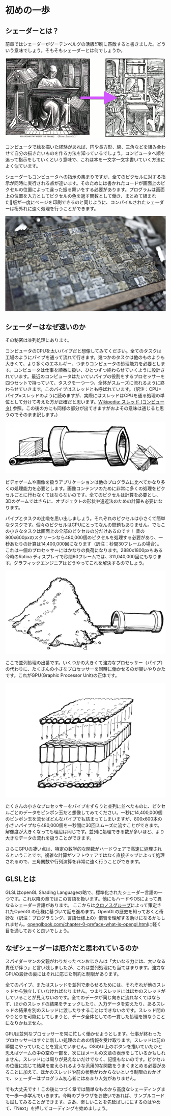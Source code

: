 # 初めの一歩

## シェーダーとは？

前章ではシェーダーがグーテンベルグの活版印刷に匹敵すると書きました。どういう意味でしょう。そもそもシェーダーとは何でしょうか。

![From Leter-by-Leter, Right: William Blades (1891). To Page-by-page, Left: Rolt-Wheeler (1920).](print.png)

コンピュータで絵を描いた経験があれば、円や長方形、線、三角などを組み合わせて自分の描きたいものを作る方法を知っているでしょう。コンピュータへ順を追って指示をしていくという意味で、これは本を一文字一文字書いていく方法によく似ています。

シェーダーもコンピュータへの指示の集まりですが、全てのピクセルに対する指示が同時に実行される点が違います。そのためには書かれたコードが画面上のピクセルの位置によって違った振る舞いをする必要があります。プログラムは画面上の位置を入力としてピクセルの色を返す関数として働き、まとめて組まれた版が一度にページを印刷できるのと同じように、コンパイルされたシェーダーは桁外れに速く処理を行うことができます。

![Chinese movable type](typepress.jpg)

## シェーダーはなぜ速いのか

その秘密は並列処理にあります。

コンピュータのCPUを太いパイプだと想像してみてください。全てのタスクは工場のようにパイプを通って流れて行きます。幾つかのタスクは他のものよりも大きくて、より多くのエネルギー、つまりコンピュータの処理能力を必要とします。コンピュータは仕事を順番に扱い、ひとつずつ終わらせていくように設計されています。最近のコンピュータはたいていパイプの役割をするプロセッサーを四つセットで持っていて、タスクを一つ一つ、全体がスムーズに流れるように終わらせていきます。このパイプはスレッドとも呼ばれています。（訳注：CPU=パイプ=スレッドのように読めますが、実際にはスレッドはCPUを通る処理の単位として分けて考えた方が正確だと思います。[Wikipedia: スレッド (コンピュータ)](https://ja.wikipedia.org/wiki/%E3%82%B9%E3%83%AC%E3%83%83%E3%83%89_(%E3%82%B3%E3%83%B3%E3%83%94%E3%83%A5%E3%83%BC%E3%82%BF)) 参照。この後の方にも同様の部分が出てきますがおよその意味は通じると思うのでそのまま訳します。)

![CPU](00.jpeg)

ビデオゲームや画像を扱うアプリケーションは他のプログラムに比べてかなり多くの処理能力を必要とします。画像コンテンツのために非常に多くの処理をピクセルごとに行わなくてはならないのです。全てのピクセルは計算を必要とし、3Dのゲームではさらに、オブジェクトの形状や遠近法のための計算も必要になります。

パイプとタスクの比喩を思い出しましょう。それぞれのピクセルは小さくて簡単なタスクです。個々のピクセルはCPUにとってなんの問題もありません。でもこの小さなタスクは画面上の全部のピクセルの分だけあるのです！ 昔の800x600pxのスクリーンなら480,000個のピクセルを処理する必要があり、一秒あたりの計算は14,400,000回になります（訳注：秒間30フレームの場合）。これは一個のプロセッサーにはかなりの負荷になります。2880x1800pxもある今時のRatina ディスプレイで秒間60フレームでは、311,040,000回にもなります。グラフィックエンジニアはどうやってこれを解決するのでしょう。

![](03.jpeg)

ここで並列処理の出番です。いくつかの大きくて強力なプロセッサー（パイプ）の代わりに、たくさんの小さなプロセッサーを同時に働かせるのが賢いやりかたです。これがGPU(Graphic Processor Unit)の正体です。

![GPU](04.jpeg)

たくさんの小さなプロセッサーをパイプをずらりと並列に並べたものに、ピクセルごとのデータをピンポン玉だと想像してみてください。一秒に14,400,000個のピンポン玉を流せばどんなパイプでも詰まってしまいますが、800x600本の小さいパイプなら480,000個を一秒間に30回スムーズに流すことができます。
解像度が大きくなっても理屈は同じです。並列に処理できる数が多いほど、より大きなデータの流れを扱うことができます。

さらにGPUの凄い点は、特定の数学的な関数がハードウェアで高速に処理されるということです。複雑な計算がソフトウェアではなく直接チップによって処理されるので、三角関数や行列演算を非常に速く行うことができます。

## GLSLとは

GLSLはopenGL Shading Languageの略で、標準化されたシェーダー言語の一つです。これ以降の章ではこの言語を扱います。他にもハードやOSによって異なるシェーダー言語があります。
ここからは[クロノスグループ](https://www.khronos.org/opengl/)によって策定されたOpenGLの仕様に基づいて話を進めます。OpenGLの歴史を知っておくと奇妙な（訳注：プログラミング、言語仕様上の）慣習を理解する助けになるかもしれません。[openglbook.com/chapter-0-preface-what-is-opengl.html](http://openglbook.com/chapter-0-preface-what-is-opengl.html)に軽く目を通しておくと良いでしょう。

## なぜシェーダーは厄介だと思われているのか

スパイダーマンの父親がわりだったベンおじさんは「大いなる力には、大いなる責任が伴う」と言い残しましたが、これは並列処理にも当てはまります。強力なGPUの設計の裏にはそれに応じた制約と制限があります。

全てのパイプ、またはスレッドを並列で走らせるためには、それぞれが他のスレッドから独立していなければなりません。つまりスレッドにはほかのスレッドがしていることが見えないのです。全てのデータが同じ向きに流れなくてはならず、ほかのスレッドの結果をチェックしたり、入力データを変えたり、あるスレッドの結果を別のスレッドに渡したりすることはできないのです。スレッド間のやりとりを可能にしてしまうと、データ全体としての一貫した処理を損なうことになりかねません。

GPUは並列なプロセッサーを常に忙しく働かせようとします。仕事が終わったプロセッサーはすぐに新しい処理のための情報を受け取ります。スレッドは前の瞬間にやっていたことを覚えていません。OSのUI上のボタンを描いていたかと思えばゲームの中の空の一部を、次にはメールの文章の表示をしているかもしれません。スレッドには周りが見えないだけでなく、記憶もないのです。ピクセルの位置に応じて結果を変えられるような汎用的な関数をうまくまとめる必要があることに加えて、ほかのスレッドや前の状態がわからないという制限のおかげで、シェーダーはプログラム初心者にはあまり人気がありません。

でも大丈夫です！この後につづく章では簡単なものから高度なシェーディングまで一歩一歩学んでいきます。今時のブラウザをお使いであれば、サンプルコードも試してみることができます。さあ、楽しいことを先延ばしににするのはやめて、「Next」を押してコーディングを始めましょう。
